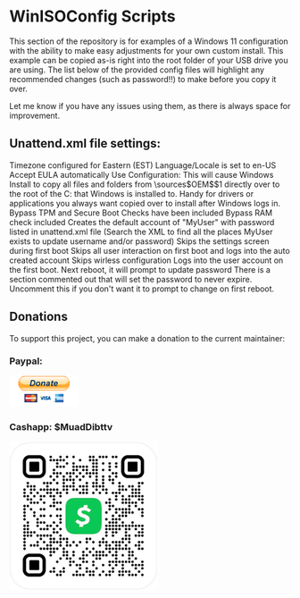 # WinISOConfig Scripts

This section of the repository is for examples of a Windows 11 configuration with the ability
to make easy adjustments for your own custom install. This example can be copied as-is right
into the root folder of your USB drive you are using. The list below of the provided config
files will highlight any recommended changes (such as password!!) to make before you copy it
over.

Let me know if you have any issues using them, as there is always space for improvement.

## Unattend.xml file settings:
Timezone configured for Eastern (EST)
Language/Locale is set to en-US
Accept EULA automatically
Use Configuration:
    This will cause Windows Install to copy all files and folders from \sources\$OEM$\$1
    directly over to the root of the C: that Windows is installed to. Handy for drivers
    or applications you always want copied over to install after Windows logs in.
Bypass TPM and Secure Boot Checks have been included
Bypass RAM check included
Creates the default account of "MyUser" with password listed in unattend.xml file
    (Search the XML to find all the places MyUser exists to update username and/or password)
Skips the settings screen during first boot
Skips all user interaction on first boot and logs into the auto created account
Skips wirless configuration
Logs into the user account on the first boot. Next reboot, it will prompt to update password
There is a section commented out that will set the password to never expire. Uncomment
    this if you don't want it to prompt to change on first reboot.

## Donations
To support this project, you can make a donation to the current maintainer:

### Paypal:

[![Paypal](https://github.com/therealatreides/TechScripts/blob/main/ImageRepository/paypal_btn_donateCC_LG_1.gif)](https://www.paypal.com/donate/?hosted_button_id=E6BPVFVTQ6TKU)

### Cashapp: $MuadDibttv

<img src="https://github.com/therealatreides/TechScripts/blob/main/ImageRepository/cashapp_qr.png" alt="Cashapp QR for $MuadDibttv" width="265px">
